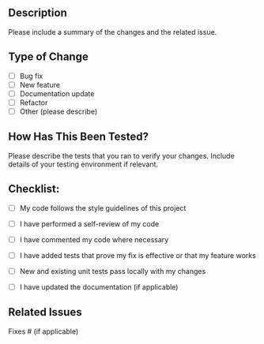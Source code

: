 ## Description

Please include a summary of the changes and the related issue. 

## Type of Change

- [ ] Bug fix
- [ ] New feature
- [ ] Documentation update
- [ ] Refactor
- [ ] Other (please describe)

## How Has This Been Tested?

Please describe the tests that you ran to verify your changes. Include details of your testing environment if relevant.

## Checklist:

- [ ] My code follows the style guidelines of this project
- [ ] I have performed a self-review of my code
- [ ] I have commented my code where necessary
- [ ] I have added tests that prove my fix is effective or that my feature works
- [ ] New and existing unit tests pass locally with my changes
- [ ] I have updated the documentation (if applicable)


## Related Issues

Fixes #<issue-number> (if applicable)